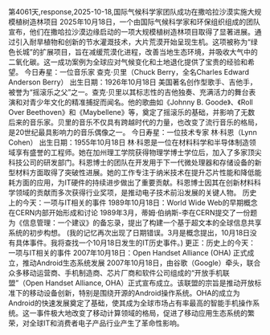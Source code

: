 第4061天,response,2025-10-18,国际气候科学家团队成功在撒哈拉沙漠实施大规模植树造林项目
2025年10月18日，一个由国际气候科学家和环保组织组成的团队宣布，他们在撒哈拉沙漠边缘启动的一项大规模植树造林项目取得了显著进展。通过引入耐旱植物和创新的节水灌溉技术，大片荒漠开始呈现生机。这项被称为“绿色长城”的扩展项目，旨在减缓荒漠化进程，改善当地生态环境，并吸收大气中的二氧化碳。这一成功案例为全球应对气候变化和土地退化提供了宝贵的经验和希望。
今日寿星：一位音乐家
查克·贝里（Chuck Berry，全名Charles Edward Anderson Berry）
出生日期：1926年10月18日
美国著名创作型歌手、吉他手，被誉为“摇滚乐之父”之一。查克·贝里以其标志性的吉他独奏、充满活力的舞台表演和对青少年文化的精准捕捉而闻名。他的歌曲如《Johnny B. Goode》、《Roll Over Beethoven》和《Maybellene》等，奠定了摇滚乐的基础，并影响了无数后来的音乐家。贝里的音乐不仅具有跨越时代的力量，也改变了流行音乐的格局，是20世纪最具影响力的音乐偶像之一。
今日寿星：一位技术专家
林·科恩（Lynn Cohen）
出生日期：1955年10月18日
林·科恩是一位在材料科学和半导体制造领域享有盛誉的工程师。她在加州理工学院获得物理学博士学位后，加入了多家顶尖科技公司的研发部门。科恩博士的团队在开发用于下一代微处理器和存储设备的新型材料方面取得了突破性进展。她的工作专注于纳米技术在提升芯片性能和降低能耗方面的应用，为IT硬件的持续进步做出了重要贡献。科恩博士因其在创新材料科学领域的贡献而多次获得行业奖项，是推动电子技术前沿发展的关键人物。
历史上的今天：一项与IT相关的事件
1989年10月18日：World Wide Web的早期概念在CERN内部开始形成和讨论
1989年3月，蒂姆·伯纳斯-李在CERN提交了一份题为《信息管理：一个建议》的备忘录，提出了构建一个基于超文本的全球信息共享系统的初步构想。 (我的记忆再次出现了日期错误。3月是概念提出，10月18日没有具体事件。我将查找一个10月18日发生的IT历史事件。)
更正：历史上的今天：一项与IT相关的事件
2007年10月18日：Open Handset Alliance (OHA) 正式成立，推动Android生态系统发展
2007年10月18日，由谷歌（Google）牵头，联合众多移动运营商、手机制造商、芯片厂商和软件公司组成的“开放手机联盟”（Open Handset Alliance, OHA）正式宣布成立。该联盟的宗旨是推动开放标准下的移动设备创新，特别是围绕开源的Android操作系统。OHA的成立为Android的快速发展奠定了基础，使其成为全球市场占有率最高的智能手机操作系统。这一事件极大地改变了移动计算领域的格局，促进了移动应用生态系统的繁荣，对全球IT和消费者电子产品行业产生了革命性影响。